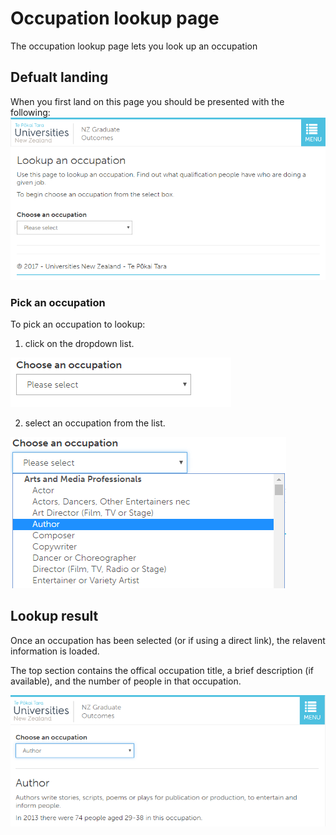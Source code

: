 # Occupation lookup page
The occupation lookup page lets you look up an occupation

## Defualt landing
When you first land on this page you should be presented with the following:
![Occupation landing page](default-landing.png)

### Pick an occupation
To pick an occupation to lookup:
1. click on the dropdown list.

![Occupation select box](default-landing-select.png)

2. select an occupation from the list.

![Occupation select box expanded](select-expanded.png)

## Lookup result
Once an occupation has been selected (or if using a direct link), the relavent information is loaded.

The top section contains the offical occupation title, a brief description (if available), and the number of people in that occupation.

![Top section](loaded-top.png)